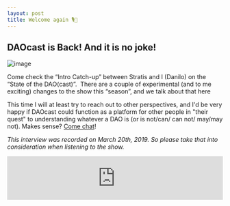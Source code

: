 ```yaml
---
layout: post
title: Welcome again 🎙️🎇
---
```


## DAOcast is Back! And it is no joke!

![image](/assets/images/banners/s02welcome.png)

Come check the “Intro Catch-up” between Stratis and I (Danilo) on the “State of the DAO(cast)”.  There are a couple of experimental (and to me exciting)  changes to the show this “season”, and we talk about that here

This time I will at least try to reach out to other perspectives, and I'd be very happy if DAOcast could function as a platform for other people in "their quest" to understanding whatever a DAO is (or is not/can/ can not/ may/may not). Makes sense? [Come chat](https://t.me/joinchat/F8MHBxCYQUgthJoz8zaPXg)!

*This interview was recorded on March 20th, 2019. So please take that into consideration when listening to the show.*

<iframe src="https://anchor.fm/daocast/embed/episodes/DAOcast-is-back-e3k53r" height="102px" width="100%" frameborder="0" scrolling="no"></iframe>
